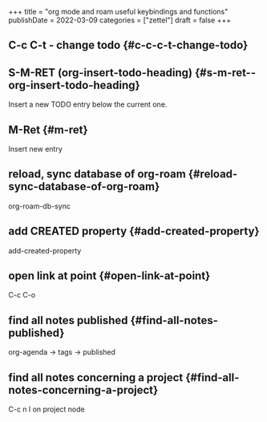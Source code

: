 +++
title = "org mode and roam useful keybindings and functions"
publishDate = 2022-03-09
categories = ["zettel"]
draft = false
+++

## C-c C-t - change todo {#c-c-c-t-change-todo}


## S-M-RET (org-insert-todo-heading) {#s-m-ret--org-insert-todo-heading}

Insert a new TODO entry below the current one.


## M-Ret {#m-ret}

Insert new entry


## reload, sync database of org-roam {#reload-sync-database-of-org-roam}

org-roam-db-sync


## add CREATED property {#add-created-property}

add-created-property


## open link at point {#open-link-at-point}

C-c C-o


## find all notes published {#find-all-notes-published}

org-agenda -&gt; tags -&gt; published


## find all notes concerning a project {#find-all-notes-concerning-a-project}

C-c n l on project node